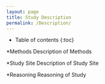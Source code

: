 ```yaml
---
layout: page
title: Study Description
permalink: /Description/
---
```

* Table of contents
{:toc}

*Methods
Description of Methods

*Study Site
Description of Study Site

*Reasoning
Reasoning of Study
